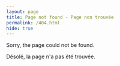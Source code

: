```yaml
---
layout: page
title: Page not found - Page non trouvée
permalink: /404.html
hide: true
---
```

Sorry, the page could not be found.<br>

Désolé, la page n'a pas été trouvée.<br>